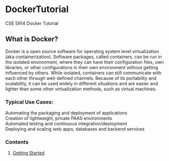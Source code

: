 # DockerTutorial
CSE 5914 Docker Tutorial

## What is Docker?
Docker is a open source software for operating system level virtualization (aka containerization). Software packages, called containers, can be run in the isolated environment, where they can have their configuration files, own libraries, or other configurations in their own environment without getting influenced by others. While isolated, containers can still communicate with each other through well-defined channels. Because of its portability and scalability, it can be used widely in different situations and are easier and lighter than some other virtualization methods, such as virtual machines.

### Typical Use Cases:
Automating the packaging and deployment of applications<br>
Creation of lightweight, private PAAS environments<br>
Automated testing and continuous integration/deployment<br>
Deploying and scaling web apps, databases and backend services<br>

### Contents
1. [Getting Started]

[Getting Started]: <https://github.com/JonJonHuang/DockerTutorial/blob/master/Getting%20Started%20with%20Docker.md>
